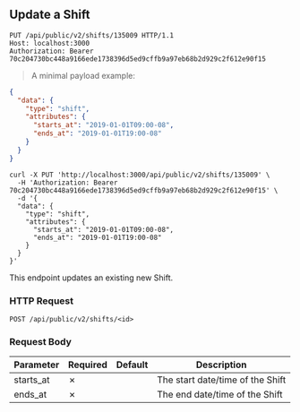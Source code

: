 ## Update a Shift

```http
PUT /api/public/v2/shifts/135009 HTTP/1.1
Host: localhost:3000
Authorization: Bearer 70c204730bc448a9166ede1738396d5ed9cffb9a97eb68b2d929c2f612e90f15
```

> A minimal payload example:

```json
{
  "data": {
    "type": "shift",
    "attributes": {
      "starts_at": "2019-01-01T09:00-08",
      "ends_at": "2019-01-01T19:00-08"
    }
  }
}
```

```shell
curl -X PUT 'http://localhost:3000/api/public/v2/shifts/135009' \
  -H 'Authorization: Bearer 70c204730bc448a9166ede1738396d5ed9cffb9a97eb68b2d929c2f612e90f15' \
  -d '{
  "data": {
    "type": "shift",
    "attributes": {
      "starts_at": "2019-01-01T09:00-08",
      "ends_at": "2019-01-01T19:00-08"
    }
  }
}'
```

This endpoint updates an existing new Shift. 

### HTTP Request

`POST /api/public/v2/shifts/<id>`

### Request Body

Parameter          | Required | Default     | Description
---------          | -------- | -------     | -----------
starts_at          | ✗        |             | The start date/time of the Shift
ends_at            | ✗        |             | The end date/time of the Shift
